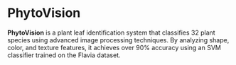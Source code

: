 # PhytoVision
**PhytoVision** is a plant leaf identification system that classifies 32 plant species using advanced image processing techniques. By analyzing shape, color, and texture features, it achieves over 90% accuracy using an SVM classifier trained on the Flavia dataset.
